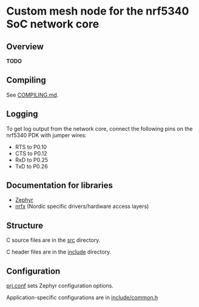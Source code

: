 # Custom mesh node for the nrf5340 SoC network core

## Overview

**TODO**

## Compiling

See [COMPILING.md](COMPILING.md).

## Logging

To get log output from the network core, connect the following pins on the nrf5340 PDK with jumper wires:

* RTS to P0.10
* CTS to P0.12
* RxD to P0.25
* TxD to P0.26

## Documentation for libraries

- [Zephyr](https://docs.zephyrproject.org/latest/index.html)
- [nrfx](https://infocenter.nordicsemi.com/topic/struct_drivers/struct/nrfx_latest.html) (Nordic specific drivers/hardware access layers)

## Structure

C source files are in the [src](src) directory.

C header files are in the [include](include) directory.

## Configuration

[prj.conf](prj.conf) sets Zephyr configuration options.

Application-specific configurations are in [include/common.h](include/common.h)
